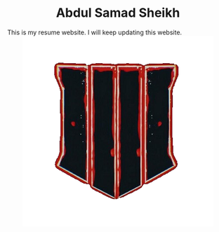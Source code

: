 <h1><center>Abdul Samad Sheikh</center></h1>
This is my resume website. I will keep updating this website.
<center><img src="Media/banner.png" alt="logo"></center>